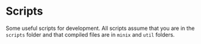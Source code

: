 # Scripts

Some useful scripts for development. All scripts assume that you are in the `scripts` folder and that compiled files are in `minix` and `util` folders.